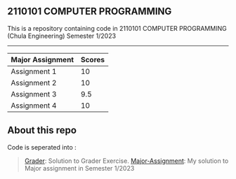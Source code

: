 ## 2110101 COMPUTER PROGRAMMING

This is a repository containing code in 2110101 COMPUTER PROGRAMMING (Chula Engineering) Semester 1/2023

***

| Major Assignment | Scores |
| --- | --- |
| Assignment 1 | 10 |
| Assignment 2 | 10 |
| Assignment 3 | 9.5|
| Assignment 4 | 10 |

## About this repo
Code is seperated into :
> [Grader](Grader): Solution to Grader Exercise.
> [Major-Assignment](Major-Assignment): My solution to Major assignment in Semester 1/2023
